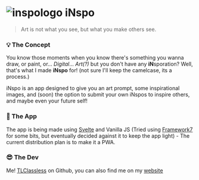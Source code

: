 # ![inspologo](img/favicon-32.png) iNspo

> Art is not what you see,
> but what you make others see.

### 💡 The Concept
You know those moments when you know there's something you wanna draw, or paint, or... *Digital*... *Art(?)* but you don't have any **iN**sporation? Well, that's what I made **iNspo** for! (not sure I'll keep the camelcase, its a process.)

iNspo is an app designed to give you an art prompt, some inspirational images, and (soon) the option to submit your own iNspos to inspire others, and maybe even your future self!

### 📱 The App

The app is being made using [Svelte](https://svelte.dev/) and Vanilla JS (Tried using [Framework7](https://framework7.io/) for some bits, but eventually decided against it to keep the app light) - The current distribution plan is to make it a PWA.

### 😎 The Dev

Me! [TLClassless](http://github.com/TLClassless/) on Github, you can also find me on my [website](https://tlclassless.github.io/TLCweb/)
